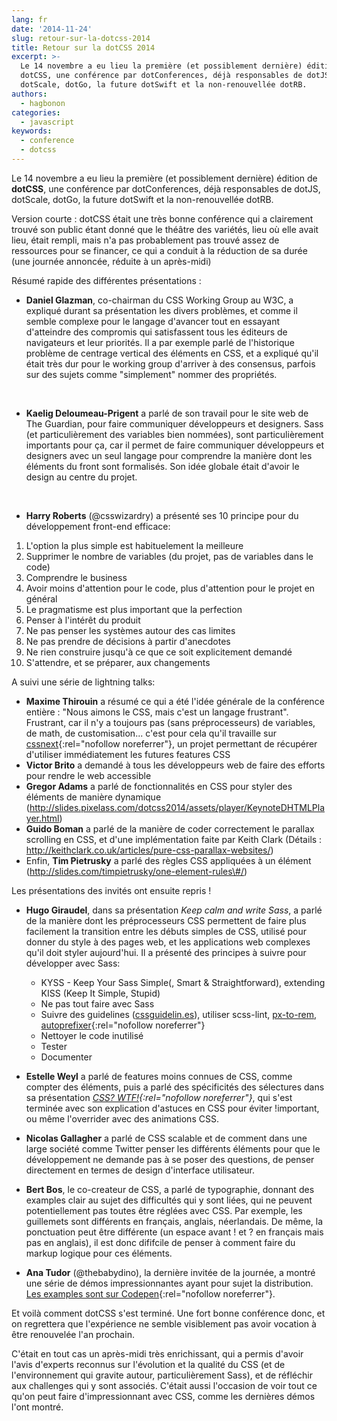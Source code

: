 ```yaml
---
lang: fr
date: '2014-11-24'
slug: retour-sur-la-dotcss-2014
title: Retour sur la dotCSS 2014
excerpt: >-
  Le 14 novembre a eu lieu la première (et possiblement dernière) édition de
  dotCSS, une conférence par dotConferences, déjà responsables de dotJS,
  dotScale, dotGo, la future dotSwift et la non-renouvellée dotRB.
authors:
  - hagbonon
categories:
  - javascript
keywords:
  - conference
  - dotcss
---
```


Le 14 novembre a eu lieu la première (et possiblement dernière) édition de **dotCSS**, une conférence par dotConferences, déjà responsables de dotJS, dotScale, dotGo, la future dotSwift et la non-renouvellée dotRB.

Version courte : dotCSS était une très bonne conférence qui a clairement trouvé son public étant donné que le théâtre des variétés, lieu où elle avait lieu, était rempli, mais n'a pas probablement pas trouvé assez de ressources pour se financer, ce qui a conduit à la réduction de sa durée (une journée annoncée, réduite à un après-midi)

Résumé rapide des différentes présentations :

-   **Daniel Glazman**, co-chairman du CSS Working Group au W3C, a expliqué durant sa présentation les divers problèmes, et comme il semble complexe pour le langage d'avancer tout en essayant d'atteindre des compromis qui satisfassent tous les éditeurs de navigateurs et leur priorités. Il a par exemple parlé de l'historique problème de centrage vertical des éléments en CSS, et a expliqué qu'il était très dur pour le working group d'arriver à des consensus, parfois sur des sujets comme "simplement" nommer des propriétés.

&nbsp;
-   **Kaelig Deloumeau-Prigent** a parlé de son travail pour le site web de The Guardian, pour faire communiquer développeurs et designers. Sass (et particulièrement des variables bien nommées), sont particulièrement importants pour ça, car il permet de faire communiquer développeurs et designers avec un seul langage pour comprendre la manière dont les éléments du front sont formalisés. Son idée globale était d'avoir le design au centre du projet.

&nbsp;
-   **Harry Roberts** (@csswizardry) a présenté ses 10 principe pour du développement front-end efficace:

1.   L'option la plus simple est habituelement la meilleure
2.  Supprimer le nombre de variables (du projet, pas de variables dans le code)
3.  Comprendre le business
4.  Avoir moins d'attention pour le code, plus d'attention pour le projet en général
5.  Le pragmatisme est plus important que la perfection
6.  Penser à l'intérêt du produit
7.  Ne pas penser les systèmes autour des cas limites
8.  Ne pas prendre de décisions à partir d'anecdotes
9.  Ne rien construire jusqu'à ce que ce soit explicitement demandé
10. S'attendre, et se préparer, aux changements

A suivi une série de lightning talks:

-   **Maxime Thirouin** a résumé ce qui a été l'idée générale de la conférence entière : "Nous aimons le CSS, mais c'est un langage frustrant". Frustrant, car il n'y a toujours pas (sans préprocesseurs) de variables, de math, de customisation... c'est pour cela qu'il travaille sur [cssnext](https://github.com/cssnext/cssnext){:rel="nofollow noreferrer"}, un projet permettant de récupérer d'utiliser immédiatement les futures features CSS
-   **Victor Brito** a demandé à tous les développeurs web de faire des efforts pour rendre le web accessible
-   **Gregor Adams** a parlé de fonctionnalités en CSS pour styler des éléments de manière dynamique (http://slides.pixelass.com/dotcss2014/assets/player/KeynoteDHTMLPlayer.html)
-   **Guido Boman** a parlé de la manière de coder correctement le parallax scrolling en CSS, et d'une implémentation faite par Keith Clark (Détails : http://keithclark.co.uk/articles/pure-css-parallax-websites/)
-   Enfin, **Tim Pietrusky** a parlé des règles CSS appliquées à un élément (http://slides.com/timpietrusky/one-element-rules\#/)

Les présentations des invités ont ensuite repris !

-   **Hugo Giraudel**, dans sa présentation *Keep calm and write Sass*, a parlé de la manière dont les préprocesseurs CSS permettent de faire plus facilement la transition entre les débuts simples de CSS, utilisé pour donner du style à des pages web, et les applications web complexes qu'il doit styler aujourd'hui.
    Il a présenté des principes à suivre pour développer avec Sass:
    -   KYSS - Keep Your Sass Simple(, Smart & Straightforward), extending KISS (Keep It Simple, Stupid)
    -   Ne pas tout faire avec Sass
    -   Suivre des guidelines ([cssguidelin.es](http://cssguidelin.es)), utiliser scss-lint, [px-to-rem](http://github.com/songawee/px_to_rem), [autoprefixer](http://github.com/postcss/autoprefixer){:rel="nofollow noreferrer"}
    -   Nettoyer le code inutilisé
    -   Tester
    -   Documenter

-   **Estelle Weyl** a parlé de features moins connues de CSS, comme compter des éléments, puis a parlé des spécificités des sélectures dans sa présentation *[CSS? WTF!](http://estelle.github.io/doyouknowcss/indexjs.html){:rel="nofollow noreferrer"}*, qui s'est terminée avec son explication d'astuces en CSS pour éviter !important, ou même l'overrider avec des animations CSS.

-   **Nicolas Gallagher** a parlé de CSS scalable et de comment dans une large société comme Twitter penser les différents éléments pour que le développement ne demande pas à se poser des questions, de penser directement en termes de design d'interface utilisateur.

-   **Bert Bos**, le co-createur de CSS, a parlé de typographie, donnant des examples clair au sujet des difficultés qui y sont liées, qui ne peuvent potentiellement pas toutes être réglées avec CSS. Par exemple, les guillemets sont différents en français, anglais, néerlandais. De même, la ponctuation peut être différente (un espace avant ! et ? en français mais pas en anglais), il est donc dififcile de penser à comment faire du markup logique pour ces éléments.

-   **Ana Tudor** (@thebabydino), la dernière invitée de la journée, a montré une série de démos impressionnantes ayant pour sujet la distribution. [Les examples sont sur Codepen](http://codepen.io/thebabydino/){:rel="nofollow noreferrer"}.

Et voilà comment dotCSS s'est terminé. Une fort bonne conférence donc, et on regrettera que l'expérience ne semble visiblement pas avoir vocation à être renouvelée l'an prochain.

C'était en tout cas un après-midi très enrichissant, qui a permis d'avoir l'avis d'experts reconnus sur l'évolution et la qualité du CSS (et de l'environnement qui gravite autour, particulièrement Sass), et de réfléchir aux challenges qui y sont associés. C'était aussi l'occasion de voir tout ce qu'on peut faire d'impressionnant avec CSS, comme les dernières démos l'ont montré.
